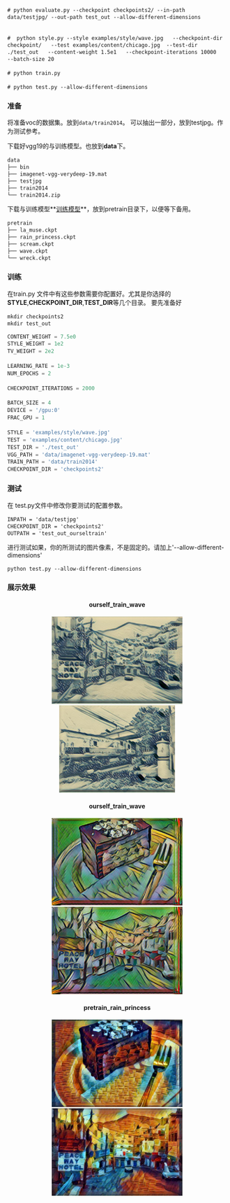 ```
# python evaluate.py --checkpoint checkpoints2/ --in-path data/testjpg/ --out-path test_out --allow-different-dimensions


#  python style.py --style examples/style/wave.jpg   --checkpoint-dir checkpoint/   --test examples/content/chicago.jpg  --test-dir ./test_out   --content-weight 1.5e1   --checkpoint-iterations 10000   --batch-size 20

# python train.py

# python test.py --allow-different-dimensions

```

### 准备
将准备voc的数据集。放到`data/train2014`。
可以抽出一部分，放到testjpg。作为测试参考。

下载好vgg19的与训练模型。也放到**data**下。

```shell
data
├── bin
├── imagenet-vgg-verydeep-19.mat
├── testjpg
├── train2014
└── train2014.zip
```
下载与训练模型**[训练模型](https://drive.google.com/drive/folders/0B9jhaT37ydSyRk9UX0wwX3BpMzQ?usp=sharing)**，放到pretrain目录下，以便等下备用。

```shell
pretrain
├── la_muse.ckpt
├── rain_princess.ckpt
├── scream.ckpt
├── wave.ckpt
└── wreck.ckpt
```

### 训练

在train.py 文件中有这些参数需要你配置好。尤其是你选择的 **STYLE**,**CHECKPOINT_DIR**,**TEST_DIR**等几个目录。
要先准备好
```
mkdir checkpoints2 
mkdir test_out
```

```python
CONTENT_WEIGHT = 7.5e0
STYLE_WEIGHT = 1e2
TV_WEIGHT = 2e2

LEARNING_RATE = 1e-3
NUM_EPOCHS = 2

CHECKPOINT_ITERATIONS = 2000

BATCH_SIZE = 4
DEVICE = '/gpu:0'
FRAC_GPU = 1

STYLE = 'examples/style/wave.jpg'
TEST = 'examples/content/chicago.jpg'
TEST_DIR = './test_out'
VGG_PATH = 'data/imagenet-vgg-verydeep-19.mat'
TRAIN_PATH = 'data/train2014'
CHECKPOINT_DIR = 'checkpoints2'
```

### 测试
在 test.py文件中修改你要测试的配置参数。

```
INPATH = 'data/testjpg'
CHECKPOINT_DIR = 'checkpoints2'
OUTPATH = 'test_out_ourseltrain'
```

进行测试如果，你的所测试的图片像素，不是固定的。请加上'--allow-different-dimensions'
```
python test.py --allow-different-dimensions
```

### 展示效果

<div align = 'center'>

#### ourself_train_wave


<img src = './pic/ourself_train_wave/COCO_train2014_000000000094.jpg' height = '200px'>
<img src = './pic/ourself_train_wave/COCO_train2014_000000000349.jpg' height = '200px'>
<br>

#### ourself_train_wave


<img src = './pic/pretrain_la_muse/COCO_train2014_000000000092.jpg' height = '200px'>
<img src = './pic/pretrain_la_muse/COCO_train2014_000000000094.jpg' height = '200px'>
<br>

#### pretrain_rain_princess


<img src = './pic/pretrain_rain_princess/COCO_train2014_000000000092.jpg' height = '200px'>
<img src = './pic/pretrain_rain_princess/COCO_train2014_000000000094.jpg' height = '200px'>
<br>